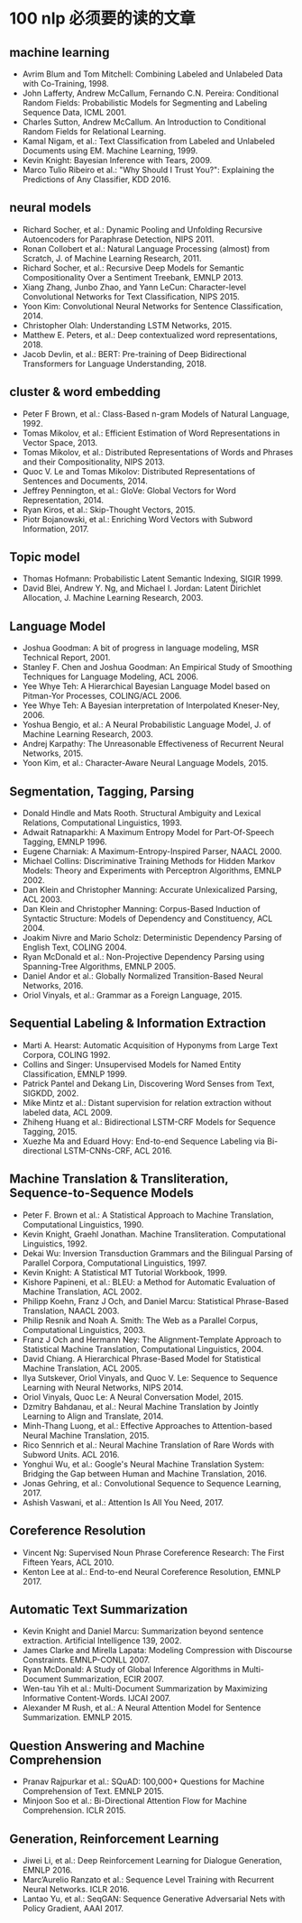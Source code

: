 # 100 nlp 必须要的读的文章


## machine learning
- Avrim Blum and Tom Mitchell: Combining Labeled and Unlabeled Data with Co-Training, 1998.
- John Lafferty, Andrew McCallum, Fernando C.N. Pereira: Conditional Random Fields: Probabilistic Models for Segmenting and Labeling Sequence Data, ICML 2001.
- Charles Sutton, Andrew McCallum. An Introduction to Conditional Random Fields for Relational Learning.
- Kamal Nigam, et al.: Text Classification from Labeled and Unlabeled Documents using EM. Machine Learning, 1999.
- Kevin Knight: Bayesian Inference with Tears, 2009.
- Marco Tulio Ribeiro et al.: "Why Should I Trust You?": Explaining the Predictions of Any Classifier, KDD 2016.

## neural models
- Richard Socher, et al.: Dynamic Pooling and Unfolding Recursive Autoencoders for Paraphrase Detection, NIPS 2011.
- Ronan Collobert et al.: Natural Language Processing (almost) from Scratch, J. of Machine Learning Research, 2011.
- Richard Socher, et al.: Recursive Deep Models for Semantic Compositionality Over a Sentiment Treebank, EMNLP 2013.
- Xiang Zhang, Junbo Zhao, and Yann LeCun: Character-level Convolutional Networks for Text Classification, NIPS 2015.
- Yoon Kim: Convolutional Neural Networks for Sentence Classification, 2014.
- Christopher Olah: Understanding LSTM Networks, 2015.
- Matthew E. Peters, et al.: Deep contextualized word representations, 2018.
- Jacob Devlin, et al.: BERT: Pre-training of Deep Bidirectional Transformers for Language Understanding, 2018.

## cluster & word embedding

- Peter F Brown, et al.: Class-Based n-gram Models of Natural Language, 1992.
- Tomas Mikolov, et al.: Efficient Estimation of Word Representations in Vector Space, 2013.
- Tomas Mikolov, et al.: Distributed Representations of Words and Phrases and their Compositionality, NIPS 2013.
- Quoc V. Le and Tomas Mikolov: Distributed Representations of Sentences and Documents, 2014.
- Jeffrey Pennington, et al.: GloVe: Global Vectors for Word Representation, 2014.
- Ryan Kiros, et al.: Skip-Thought Vectors, 2015.
- Piotr Bojanowski, et al.: Enriching Word Vectors with Subword Information, 2017.

## Topic model
- Thomas Hofmann: Probabilistic Latent Semantic Indexing, SIGIR 1999.
- David Blei, Andrew Y. Ng, and Michael I. Jordan: Latent Dirichlet Allocation, J. Machine Learning Research, 2003.

## Language Model

- Joshua Goodman: A bit of progress in language modeling, MSR Technical Report, 2001.
- Stanley F. Chen and Joshua Goodman: An Empirical Study of Smoothing Techniques for Language Modeling, ACL 2006.
- Yee Whye Teh: A Hierarchical Bayesian Language Model based on Pitman-Yor Processes, COLING/ACL 2006.
- Yee Whye Teh: A Bayesian interpretation of Interpolated Kneser-Ney, 2006.
- Yoshua Bengio, et al.: A Neural Probabilistic Language Model, J. of Machine Learning Research, 2003.
- Andrej Karpathy: The Unreasonable Effectiveness of Recurrent Neural Networks, 2015.
- Yoon Kim, et al.: Character-Aware Neural Language Models, 2015.

## Segmentation, Tagging, Parsing

- Donald Hindle and Mats Rooth. Structural Ambiguity and Lexical Relations, Computational Linguistics, 1993.
- Adwait Ratnaparkhi: A Maximum Entropy Model for Part-Of-Speech Tagging, EMNLP 1996.
- Eugene Charniak: A Maximum-Entropy-Inspired Parser, NAACL 2000.
- Michael Collins: Discriminative Training Methods for Hidden Markov Models: Theory and Experiments with Perceptron Algorithms, EMNLP 2002.
- Dan Klein and Christopher Manning: Accurate Unlexicalized Parsing, ACL 2003.
- Dan Klein and Christopher Manning: Corpus-Based Induction of Syntactic Structure: Models of Dependency and Constituency, ACL 2004.
- Joakim Nivre and Mario Scholz: Deterministic Dependency Parsing of English Text, COLING 2004.
- Ryan McDonald et al.: Non-Projective Dependency Parsing using Spanning-Tree Algorithms, EMNLP 2005.
- Daniel Andor et al.: Globally Normalized Transition-Based Neural Networks, 2016.
- Oriol Vinyals, et al.: Grammar as a Foreign Language, 2015.

## Sequential Labeling & Information Extraction 

- Marti A. Hearst: Automatic Acquisition of Hyponyms from Large Text Corpora, COLING 1992.
- Collins and Singer: Unsupervised Models for Named Entity Classification, EMNLP 1999.
- Patrick Pantel and Dekang Lin, Discovering Word Senses from Text, SIGKDD, 2002.
- Mike Mintz et al.: Distant supervision for relation extraction without labeled data, ACL 2009.
- Zhiheng Huang et al.: Bidirectional LSTM-CRF Models for Sequence Tagging, 2015.
- Xuezhe Ma and Eduard Hovy: End-to-end Sequence Labeling via Bi-directional LSTM-CNNs-CRF, ACL 2016.

##  Machine Translation & Transliteration, Sequence-to-Sequence Models

- Peter F. Brown et al.: A Statistical Approach to Machine Translation, Computational Linguistics, 1990.
- Kevin Knight, Graehl Jonathan. Machine Transliteration. Computational Linguistics, 1992.
- Dekai Wu: Inversion Transduction Grammars and the Bilingual Parsing of Parallel Corpora, Computational Linguistics, 1997.
- Kevin Knight: A Statistical MT Tutorial Workbook, 1999.
- Kishore Papineni, et al.: BLEU: a Method for Automatic Evaluation of Machine Translation, ACL 2002.
- Philipp Koehn, Franz J Och, and Daniel Marcu: Statistical Phrase-Based Translation, NAACL 2003.
- Philip Resnik and Noah A. Smith: The Web as a Parallel Corpus, Computational Linguistics, 2003.
- Franz J Och and Hermann Ney: The Alignment-Template Approach to Statistical Machine Translation, Computational Linguistics, 2004.
- David Chiang. A Hierarchical Phrase-Based Model for Statistical Machine Translation, ACL 2005.
- Ilya Sutskever, Oriol Vinyals, and Quoc V. Le: Sequence to Sequence Learning with Neural Networks, NIPS 2014.
- Oriol Vinyals, Quoc Le: A Neural Conversation Model, 2015.
- Dzmitry Bahdanau, et al.: Neural Machine Translation by Jointly Learning to Align and Translate, 2014.
- Minh-Thang Luong, et al.: Effective Approaches to Attention-based Neural Machine Translation, 2015.
- Rico Sennrich et al.: Neural Machine Translation of Rare Words with Subword Units. ACL 2016.
- Yonghui Wu, et al.: Google's Neural Machine Translation System: Bridging the Gap between Human and Machine Translation, 2016.
- Jonas Gehring, et al.: Convolutional Sequence to Sequence Learning, 2017.
- Ashish Vaswani, et al.: Attention Is All You Need, 2017.

## Coreference Resolution

- Vincent Ng: Supervised Noun Phrase Coreference Research: The First Fifteen Years, ACL 2010.
- Kenton Lee at al.: End-to-end Neural Coreference Resolution, EMNLP 2017.

## Automatic Text Summarization

- Kevin Knight and Daniel Marcu: Summarization beyond sentence extraction. Artificial Intelligence 139, 2002.
- James Clarke and Mirella Lapata: Modeling Compression with Discourse Constraints. EMNLP-CONLL 2007.
- Ryan McDonald: A Study of Global Inference Algorithms in Multi-Document Summarization, ECIR 2007.
- Wen-tau Yih et al.: Multi-Document Summarization by Maximizing Informative Content-Words. IJCAI 2007.
- Alexander M Rush, et al.: A Neural Attention Model for Sentence Summarization. EMNLP 2015.

##  Question Answering and Machine Comprehension

- Pranav Rajpurkar et al.: SQuAD: 100,000+ Questions for Machine Comprehension of Text. EMNLP 2015.
- Minjoon Soo et al.: Bi-Directional Attention Flow for Machine Comprehension. ICLR 2015.

##  Generation, Reinforcement Learning

- Jiwei Li, et al.: Deep Reinforcement Learning for Dialogue Generation, EMNLP 2016.
- Marc’Aurelio Ranzato et al.: Sequence Level Training with Recurrent Neural Networks. ICLR 2016.
- Lantao Yu, et al.: SeqGAN: Sequence Generative Adversarial Nets with Policy Gradient, AAAI 2017.


